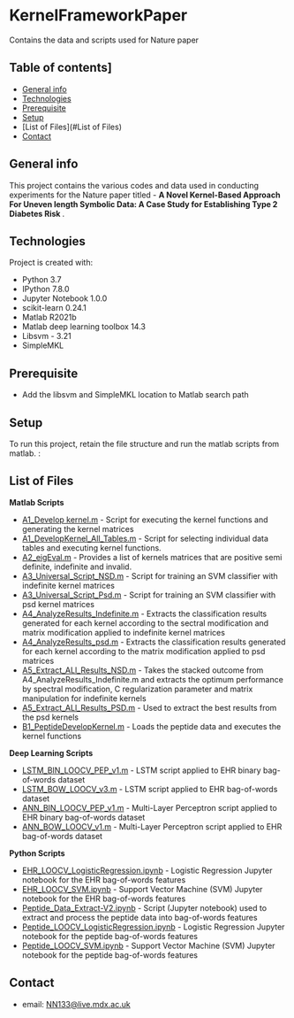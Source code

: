 # KernelFrameworkPaper
Contains the data and scripts used for Nature paper 

## Table of contents]
* [General info](#general-info)
* [Technologies](#technologies)
* [Prerequisite](#Prerequisite)
* [Setup](#setup)
* [List of Files](#List of Files)
* [Contact](#Contact)

## General info
This project contains the various codes and data used in conducting experiments for the Nature paper titled - <b> A Novel Kernel-Based Approach For Uneven length
Symbolic Data: A Case Study for Establishing Type 2 Diabetes Risk </b>.
	
## Technologies
Project is created with:

* Python 3.7
* IPython 7.8.0
* Jupyter Notebook 1.0.0
* scikit-learn 0.24.1
* Matlab R2021b
* Matlab deep learning toolbox 14.3
* Libsvm - 3.21
* SimpleMKL

## Prerequisite
* Add the libsvm and SimpleMKL location to Matlab search path 


## Setup
To run this project, retain the file structure and run the matlab scripts from matlab. :

## List of Files
<b>Matlab Scripts</b>
 * [A1_Develop kernel.m](https://github.com/Nanomsky/KernelFrameworkPaper/blob/main/Matlab_Code/A1_DevelopKernel.m) - Script for executing the kernel functions and generating the kernel matrices
 * [A1_DevelopKernel_All_Tables.m](https://github.com/Nanomsky/KernelFrameworkPaper/blob/main/Matlab_Code/A1_DevelopKernel_All_Tables.m) - Script for selecting individual data tables and executing kernel functions.  
 * [A2_eigEval.m](https://github.com/Nanomsky/KernelFrameworkPaper/blob/main/Matlab_Code/A2_eigEva.m) - Provides a list of kernels matrices that are positive semi definite, indefinite and invalid.
 * [A3_Universal_Script_NSD.m](https://github.com/Nanomsky/KernelFrameworkPaper/blob/main/Matlab_Code/A3_Universal_Script_NSD.m) - Script for training an SVM classifier with indefinite kernel matrices
 * [A3_Universal_Script_Psd.m](https://github.com/Nanomsky/KernelFrameworkPaper/blob/main/Matlab_Code/A3_Universal_Script_PSD.m) - Script for training an SVM classifier with psd kernel matrices
 * [A4_AnalyzeResults_Indefinite.m](https://github.com/Nanomsky/KernelFrameworkPaper/blob/main/Matlab_Code/A4_AnalyzeResults_Indefinite.m) - Extracts the classification results generated for each kernel according to the sectral modification and matrix modification applied to indefinite kernel matrices
 * [A4_AnalyzeResults_psd.m](https://github.com/Nanomsky/KernelFrameworkPaper/blob/main/Matlab_Code/A4_AnalyzeResults_psd.m) - Extracts the classification results generated for each kernel according to the matrix modification applied to psd matrices
 * [A5_Extract_ALl_Results_NSD.m](https://github.com/Nanomsky/KernelFrameworkPaper/blob/main/Matlab_Code/A5_Extract_ALl_Results_NSD.m)	- Takes the stacked outcome from A4_AnalyzeResults_Indefinite.m and extracts the optimum performance by spectral modification, C regularization parameter and matrix manipulation for indefinite kernels
 * [A5_Extract_ALl_Results_PSD.m](https://github.com/Nanomsky/KernelFrameworkPaper/blob/main/Matlab_Code/A5_Extract_ALl_Results_PSD.m)	- Used to extract the best results from the psd kernels
 * [B1_PeptideDevelopKernel.m](https://github.com/Nanomsky/KernelFrameworkPaper/blob/main/Matlab_Code/B1_PeptideDevelopKernel.m)	- Loads the peptide data and executes the kernel functions
 
 <b>Deep Learning Scripts</b>
 * [LSTM_BIN_LOOCV_PEP_v1.m](https://github.com/Nanomsky/KernelFrameworkPaper/blob/main/LSTM_Network/LSTM_BIN_LOOCV_PEP_v1.m) - LSTM script applied to EHR binary bag-of-words dataset
 * [LSTM_BOW_LOOCV_v3.m](https://github.com/Nanomsky/KernelFrameworkPaper/blob/main/LSTM_Network/LSTM_BOW_LOOCV_v3.m) - LSTM script applied to EHR bag-of-words dataset
 * [ANN_BIN_LOOCV_PEP_v1.m](https://github.com/Nanomsky/KernelFrameworkPaper/blob/main/MLP_Network/ANN_BIN_LOOCV_PEP_v1.m) - Multi-Layer Perceptron script applied to EHR binary bag-of-words dataset
 * [ANN_BOW_LOOCV_v1.m](https://github.com/Nanomsky/KernelFrameworkPaper/blob/main/MLP_Network/ANN_BOW_LOOCV_v1.m) - Multi-Layer Perceptron script applied to EHR bag-of-words dataset

<b>Python Scripts</b>
 * [EHR_LOOCV_LogisticRegression.ipynb](https://github.com/Nanomsky/KernelFrameworkPaper/blob/main/Python_Code/EHR_LOOCV_LogisticRegression.ipynb) - Logistic Regression Jupyter notebook for the EHR bag-of-words features
 * [EHR_LOOCV_SVM.ipynb](https://github.com/Nanomsky/KernelFrameworkPaper/blob/main/Python_Code/EHR_LOOCV_SVM.ipynb) - Support Vector Machine (SVM) Jupyter notebook for the EHR bag-of-words features
 * [Peptide_Data_Extract-V2.ipynb](https://github.com/Nanomsky/KernelFrameworkPaper/blob/main/Python_Code/Peptide_Data_Extract-V2.ipynb) - Script (Jupyter notebook) used to extract and process the peptide data into bag-of-words features
 * [Peptide_LOOCV_LogisticRegression.ipynb](https://github.com/Nanomsky/KernelFrameworkPaper/blob/main/Python_Code/Peptide_LOOCV_LogisticRegression.ipynb) - Logistic Regression Jupyter notebook for the peptide bag-of-words features
 * [Peptide_LOOCV_SVM.ipynb](https://github.com/Nanomsky/KernelFrameworkPaper/blob/main/Python_Code/Peptide_LOOCV_SVM.ipynb) - Support Vector Machine (SVM) Jupyter notebook for the peptide bag-of-words features

## Contact
 * email: NN133@live.mdx.ac.uk
